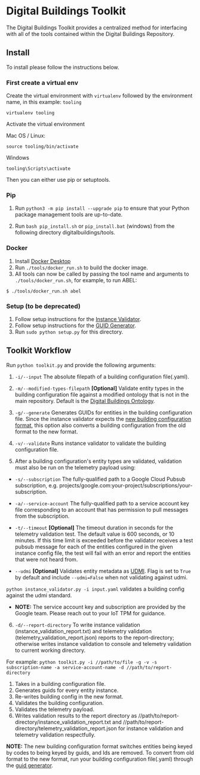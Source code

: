 # Digital Buildings Toolkit

The Digital Buildings Toolkit provides a centralized
method for interfacing with all of the tools contained within the Digital
Buildings Repository.

## Install

To install please follow the instructions below.

### First create a virtual env

Create the virtual environment with `virtualenv` followed by the environment name, in this example: `tooling`

```
virtualenv tooling
```


Activate the virtual environment

Mac OS / Linux:
```
source tooling/bin/activate
```

Windows
```
tooling\Scripts\activate
```


Then you can either use pip or setuptools.

### Pip
1. Run `python3 -m pip install --upgrade pip` to ensure that your Python package management tools are up-to-date.

2. Run `bash pip_install.sh` or `pip_install.bat` (windows) from the following directory digitalbuildings/tools.

### Docker

1. Install [Docker Desktop](https://docs.docker.com/desktop/)
2. Run `./tools/docker_run.sh` to build the docker image.
3. All tools can now be called by passing the tool name and arguments to `./tools/docker_run.sh`, for example, to run ABEL:
```
$ ./tools/docker_run.sh abel
```

### Setup (to be deprecated)

1. Follow setup instructions for the [Instance Validator](./validators/instance_validator).
2. Follow setup instructions for the [GUID Generator](./guid_generator).
3. Run `sudo python setup.py` for this directory.

## Toolkit Workflow

Run `python toolkit.py` and provide the following arguments:

1. `-i/--input` The absolute filepath of a building configuration file(.yaml).

2. `-m/--modified-types-filepath` **[Optional]** Validate entity types in the building configuration file against a modified ontology that is not in the main repository. Default is the [Digital Buildings Ontology](https://github.com/google/digitalbuildings/tree/master/ontology/yaml).

3. `-g/--generate` Generates GUIDs for entities in the building configuration file. Since the instance validator expects the [new building configuration format](https://github.com/google/digitalbuildings/blob/master/ontology/docs/building_config.md#new-format), this option also converts a building configuration from the old format to the new format.

4. `-v/--validate` Runs instance validator to validate the building configuration file.

5. After a building configuration's entity types are validated, validation must also be run on the telemetry payload using:

  * `-s/--subscription` The fully-qualified path to a Google Cloud Pubsub subscription, e.g. projects/google.com:your-project/subscriptions/your-subscription.

  * `-a/--service-account` The fully-qualified path to a service account key file corresponding to an account that has permission to pull messages from the subscription.

  * `-t/--timeout` **[Optional]** The timeout duration in seconds for the telemetry validation test. The default value is 600 seconds, or 10 minutes. If this time limit is exceeded before the validator receives a test pubsub message for each of the entities configured in the given instance config file, the test will fail with an error and report the entities that were not heard from.

  * `--udmi` **[Optional]** Validates entity metadata as [UDMI](https://github.com/faucetsdn/udmi/). Flag is set to `True` by default and include `--udmi=False` when not validating against udmi.

  `python instance_validator.py -i input.yaml` validates a building config against the udmi standard.

  * **NOTE:** The service account key and subscription are provided by the Google team. Please reach out to your IoT TPM for guidance.

6. `-d/--report-directory` To write instance validation (instance_validation_report.txt) and telemetry validation (telemetry_validation_report.json) reports to the report-directory; otherwise writes instance validation to console and telemetry validation to current working directory. 

For example:
`python toolkit.py -i //path/to/file -g -v -s subscription-name -a service-account-name -d //path/to/report-directory`
1. Takes in a building configuration file.
2. Generates guids for every entity instance.
3. Re-writes building config in the new format.
4. Validates the building configuration.
5. Validates the telemetry payload.
6. Writes validation results to the report directory as //path/to/report-directory/instance_validation_report.txt and //path/to/report-directory/telemetry_validation_report.json for instance validation and telemetry validation respectfully.

**NOTE:** The new building configuration format switches entities being keyed by codes
to being keyed by guids, and Ids are removed. To convert from old format to the
new format, run your building configuration file(.yaml) through the [guid generator](https://github.com/google/digitalbuildings/tree/master/tools/guid_generator).
